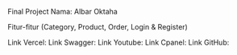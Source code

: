 Final Project
Nama: Albar Oktaha

Fitur-fitur (Category, Product, Order, Login & Register)

Link Vercel:
Link Swagger:
Link Youtube:
Link Cpanel:
Link GitHub: 
